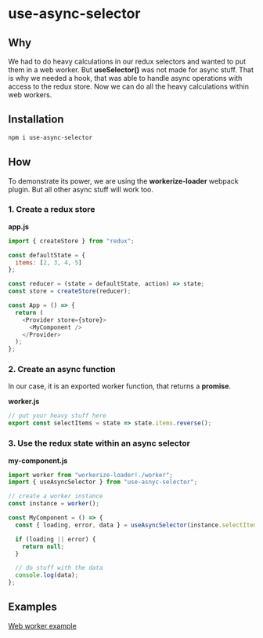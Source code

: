 # use-async-selector

## Why

We had to do heavy calculations in our redux selectors and wanted to put them in a web worker. But **useSelector()** was not made for async stuff. That is why we needed a hook, that was able to handle async operations with access to the redux store. Now we can do all the heavy calculations within web workers.

## Installation

```bash
npm i use-async-selector
```

## How

To demonstrate its power, we are using the **workerize-loader** webpack plugin. But all other async stuff will work too.

### 1. Create a redux store

**app.js**

```javascript
import { createStore } from "redux";

const defaultState = {
  items: [2, 3, 4, 5]
};

const reducer = (state = defaultState, action) => state;
const store = createStore(reducer);

const App = () => {
  return (
    <Provider store={store}>
      <MyComponent />
    </Provider>
  );
};
```

### 2. Create an async function

In our case, it is an exported worker function, that returns a **promise**.

**worker.js**

```javascript
// put your heavy stuff here
export const selectItems = state => state.items.reverse();
```

### 3. Use the redux state within an async selector

**my-component.js**

```javascript
import worker from "workerize-loader!./worker";
import { useAsyncSelector } from "use-asnyc-selector";

// create a worker instance
const instance = worker();

const MyComponent = () => {
  const { loading, error, data } = useAsyncSelector(instance.selectItems);

  if (loading || error) {
    return null;
  }

  // do stuff with the data
  console.log(data);
};
```

## Examples

[Web worker example](https://competent-lamport-f43d76.netlify.com/)
